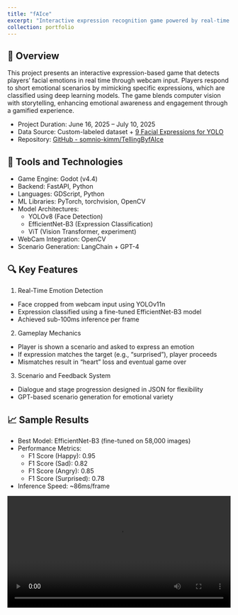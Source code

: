 ```yaml
---
title: "fAIce"
excerpt: "Interactive expression recognition game powered by real-time emotion detection"
collection: portfolio
---
```


📌 Overview  
---  
This project presents an interactive expression-based game that detects players’ facial emotions in real time through webcam input. Players respond to short emotional scenarios by mimicking specific expressions, which are classified using deep learning models. The game blends computer vision with storytelling, enhancing emotional awareness and engagement through a gamified experience.  
- Project Duration: June 16, 2025 – July 10, 2025  
- Data Source: Custom-labeled dataset + [9 Facial Expressions for YOLO](https://www.kaggle.com/datasets/tanlikesmath/9-facial-expressions-for-yolo)  
- Repository: [GitHub - somnio-kimm/TellingByfAIce](https://github.com/somnio-kimm/TellingByfAIce)

🧰 Tools and Technologies  
---  
- Game Engine: Godot (v4.4)  
- Backend: FastAPI, Python  
- Languages: GDScript, Python  
- ML Libraries: PyTorch, torchvision, OpenCV  
- Model Architectures:
    - YOLOv8 (Face Detection)
    - EfficientNet-B3 (Expression Classification)
    - ViT (Vision Transformer, experiment)  
- WebCam Integration: OpenCV  
- Scenario Generation: LangChain + GPT-4

🔍 Key Features  
---  
1. Real-Time Emotion Detection  
- Face cropped from webcam input using YOLOv11n
- Expression classified using a fine-tuned EfficientNet-B3 model  
- Achieved sub-100ms inference per frame

2. Gameplay Mechanics  
- Player is shown a scenario and asked to express an emotion 
- If expression matches the target (e.g., “surprised”), player proceeds  
- Mismatches result in “heart” loss and eventual game over

3. Scenario and Feedback System  
- Dialogue and stage progression designed in JSON for flexibility  
- GPT-based scenario generation for emotional variety  

📈 Sample Results  
---  
- Best Model: EfficientNet-B3 (fine-tuned on 58,000 images)  
- Performance Metrics:  
    - F1 Score (Happy): 0.95  
    - F1 Score (Sad): 0.82  
    - F1 Score (Angry): 0.85  
    - F1 Score (Surprised): 0.78  
- Inference Speed: ~86ms/frame  

<p align="center">
    <video width="100%" controls>
        <source src="/images/portfolio/TellingByfAIce.mp4" type="video/mp4">
    </video>
</p>